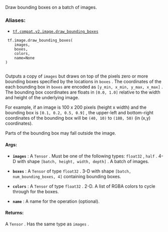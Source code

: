 Draw bounding boxes on a batch of images.



### Aliases:

- [ `tf.compat.v2.image.draw_bounding_boxes` ](/api_docs/python/tf/image/draw_bounding_boxes)



```
 tf.image.draw_bounding_boxes(
    images,
    boxes,
    colors,
    name=None
)
 
```

Outputs a copy of  `images`  but draws on top of the pixels zero or more
bounding boxes specified by the locations in  `boxes` . The coordinates of the
each bounding box in  `boxes`  are encoded as  `[y_min, x_min, y_max, x_max]` .
The bounding box coordinates are floats in  `[0.0, 1.0]`  relative to the width
and height of the underlying image.

For example, if an image is 100 x 200 pixels (height x width) and the bounding
box is  `[0.1, 0.2, 0.5, 0.9]` , the upper-left and bottom-right coordinates of
the bounding box will be  `(40, 10)`  to  `(180, 50)`  (in (x,y) coordinates).

Parts of the bounding box may fall outside the image.



#### Args:

- **`images`** : A  `Tensor` . Must be one of the following types:  `float32` ,  `half` .
4-D with shape  `[batch, height, width, depth]` . A batch of images.

- **`boxes`** : A  `Tensor`  of type  `float32` . 3-D with shape <code translate="no" dir="ltr">[batch,
num_bounding_boxes, 4]</code> containing bounding boxes.

- **`colors`** : A  `Tensor`  of type  `float32` . 2-D. A list of RGBA colors to cycle
through for the boxes.

- **`name`** : A name for the operation (optional).



#### Returns:
A  `Tensor` . Has the same type as  `images` .


